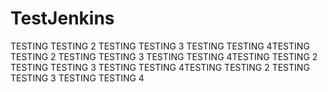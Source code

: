 # TestJenkins

TESTING TESTING 2
TESTING TESTING 3
TESTING TESTING 4TESTING TESTING 2
TESTING TESTING 3
TESTING TESTING 4TESTING TESTING 2
TESTING TESTING 3
TESTING TESTING 4TESTING TESTING 2
TESTING TESTING 3
TESTING TESTING 4
